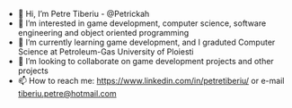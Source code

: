 - 👋 Hi, I’m Petre Tiberiu - @Petrickah
- 👀 I’m interested in game development, computer science, software engineering and object oriented programming
- 🌱 I’m currently learning game development, and I graduted Computer Science at Petroleum-Gas University of Ploiesti 
- 💞️ I’m looking to collaborate on game development projects and other projects
- 📫 How to reach me: https://www.linkedin.com/in/petretiberiu/ or e-mail tiberiu.petre@hotmail.com
